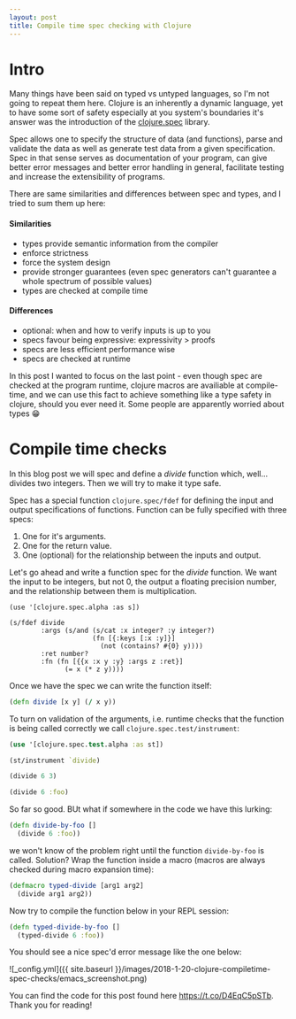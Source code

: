 ```yaml
---
layout: post
title: Compile time spec checking with Clojure
---
```


# Intro

Many things have been said on typed vs untyped languages, so I'm not going to repeat them here.
Clojure is an inherently a dynamic language, yet to have some sort of safety especially at you system's boundaries it's answer was the introduction of the [clojure.spec](https://clojure.org/guides/spec) library.

Spec allows one to specify the structure of data (and functions), parse and validate the data as well as generate test data from a given specification.
Spec in that sense serves as documentation of your program, can give better error messages and better error handling in general, facilitate testing and increase the extensibility of programs.

There are same similarities and differences between spec and types, and I tried to sum them up here:

#### Similarities

* types provide semantic information from the compiler
* enforce strictness
* force the system design
* provide stronger guarantees (even spec generators can't guarantee a whole spectrum of possible values)
* types are checked at compile time

#### Differences

* optional: when and how to verify inputs is up to you
* specs favour being expressive: expressivity > proofs
* specs are less efficient performance wise
* specs are checked at runtime

In this post I wanted to focus on the last point - even though spec are checked at the program runtime, clojure macros are availiable at compile-time, and we can use this fact to achieve something like a type safety in clojure, should you ever need it.
Some people are apparently worried about types :grin:

# Compile time checks

In this blog post we will spec and define a *divide* function which, well... divides two integers. Then we will try to make it type safe.

Spec has a special function `clojure.spec/fdef` for defining the input and output specifications of functions. Function can be fully specified with three specs:

1. One for it's arguments.
2. One for the return value.
3. One (optional) for the relationship between the inputs and output.

Let's go ahead and write a function spec for the *divide* function. We want the input to be integers, but not 0, the output a floating precision number, and the relationship between them is multiplication.

```
(use '[clojure.spec.alpha :as s])

(s/fdef divide
        :args (s/and (s/cat :x integer? :y integer?)
                     (fn [{:keys [:x :y]}]
                       (not (contains? #{0} y))))
        :ret number?
        :fn (fn [{{x :x y :y} :args z :ret}]
              (= x (* z y))))
```

Once we have the spec we can write the function itself:

```clojure
(defn divide [x y] (/ x y))
```

To turn on validation of the arguments, i.e. runtime checks that the function is being called correctly we call `clojure.spec.test/instrument`:

```clojure
(use '[clojure.spec.test.alpha :as st])

(st/instrument `divide)

(divide 6 3)

(divide 6 :foo)
```

So far so good. BUt what if somewhere in the code we have this lurking:

```clojure
(defn divide-by-foo []
  (divide 6 :foo))
```

we won't know of the problem right until the function `divide-by-foo` is called. Solution? Wrap the function inside a macro (macros are always checked during macro expansion time):

```clojure
(defmacro typed-divide [arg1 arg2]
  (divide arg1 arg2))
```

Now try to compile the function below in your REPL session:

```clojure
(defn typed-divide-by-foo []
  (typed-divide 6 :foo))
```

You should see a nice spec'd error message like the one below:

![_config.yml]({{ site.baseurl }}/images/2018-1-20-clojure-compiletime-spec-checks/emacs_screenshot.png)

You can find the code for this post found here <https://t.co/D4EqC5pSTb>. Thank you for reading!
